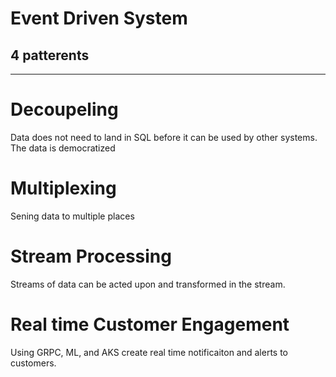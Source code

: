 # Event Driven System
## 4 patterents

---
# Decoupeling
Data does not need to land in SQL before it can be used by other systems.  The data is democratized

# Multiplexing
Sening data to multiple places

# Stream Processing
Streams of data can be acted upon and transformed in the stream.

# Real time Customer Engagement
Using GRPC, ML, and AKS create real time notificaiton and alerts to customers.









